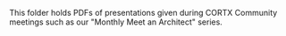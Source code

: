 This folder holds PDFs of presentations given during CORTX Community meetings such as our "Monthly Meet an Architect" series.
